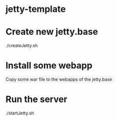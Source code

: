 # jetty-template

# Create new jetty.base

./createJetty.sh <directory>

# Install some webapp
Copy some war file to the webapps of the jetty.base

# Run the server
./startJetty.sh <directory>
